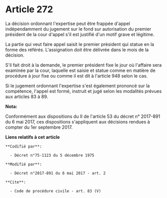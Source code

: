 # Article 272

La décision ordonnant l'expertise peut être frappée d'appel indépendamment du jugement sur le fond sur autorisation du
premier président de la cour d'appel s'il est justifié d'un motif grave et légitime. 

La partie qui veut faire appel saisit le premier président qui statue en la forme des référés. L'assignation doit être
délivrée dans le mois de la décision. 

S'il fait droit à la demande, le premier président fixe le jour où l'affaire sera examinée par la cour, laquelle est saisie
et statue comme en matière de procédure à jour fixe ou comme il est dit à l'article 948 selon le cas. 

Si le jugement ordonnant l'expertise s'est également prononcé sur la compétence, l'appel est formé, instruit et jugé selon
les modalités prévues aux articles 83 à 89.

**Nota:**

Conformément aux dispositions du II de l'article 53 du décret n° 2017-891 du 6 mai 2017, ces dispositions s'appliquent aux
décisions rendues à compter du 1er septembre 2017.

**Liens relatifs à cet article**

	**Codifié par**:

	  - Décret n°75-1123 du 5 décembre 1975

	**Modifié par**:

	  - Décret n°2017-891 du 6 mai 2017 - art. 2

	**Cite**:

	  - Code de procédure civile - art. 83 (V)
